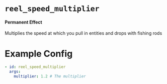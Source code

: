 # `reel_speed_multiplier`
#### Permanent Effect

Multiplies the speed at which you pull in entities and drops with fishing rods

# Example Config
```yaml
- id: reel_speed_multiplier
  args:
    multiplier: 1.2 # The multiplier
```
